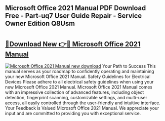 ## Microsoft Office 2021 Manual PDF Download Free - Part-uq7 User Guide Repair - Service Owner Edition Q8Usm

# <h2><a href="http://cf10236.oget.top/?id=Microsoft+Office+2021+Manual">🔗Download New 👉🔴 Microsoft Office 2021 Manual</a></h2>

[![Microsoft Office 2021 Manual new download](https://i.imgur.com/5g1atiW.png)](http://cf10236.oget.top/?id=Microsoft+Office+2021+Manual)
Your Path to Success This manual serves as your roadmap to confidently operating and maintaining your new Microsoft Office 2021 Manual. Safety Guidelines for Electrical Devices Please adhere to all electrical safety guidelines when using your new Microsoft Office 2021 Manual. Microsoft Office 2021 Manual comes with an impressive collection of advanced features, including object detection, fingerprint scanning, customizable settings, and multi-user access, all easily controlled through the user-friendly and intuitive interface. Your Feedback is Valued Microsoft Office 2021 Manual. We appreciate your input and are committed to providing you with exceptional service.
